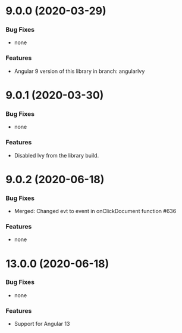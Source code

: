 # 9.0.0 (2020-03-29)

### Bug Fixes

* none

### Features

* Angular 9 version of this library in branch: angularIvy


# 9.0.1 (2020-03-30)

### Bug Fixes

* none

### Features

* Disabled Ivy from the library build.


# 9.0.2 (2020-06-18)

### Bug Fixes

* Merged: Changed evt to event in onClickDocument function #636

### Features

* none

# 13.0.0 (2020-06-18)

### Bug Fixes

* none

### Features

* Support for Angular 13



